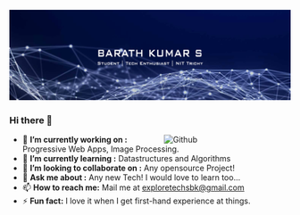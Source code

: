 <kbd>![alt text](https://github.com/barath99/barath99/blob/master/Header.png "Barath99-Header-Image")</kbd>

### Hi there 👋
<img width="45%" align="right" alt="Github" src="https://raw.githubusercontent.com/onimur/.github/master/.resources/git-header.svg" />

- 🔭 <b>I’m currently working on : </b> Progressive Web Apps, Image Processing.
- 🌱 <b>I’m currently learning :</b> Datastructures and Algorithms
- 👯 <b>I’m looking to collaborate on :</b> Any opensource Project!
- 💬 <b>Ask me about :</b> Any new Tech! I would love to learn too...
- 📫 <b>How to reach me:</b> Mail me at exploretechsbk@gmail.com
- ⚡ <b>Fun fact:</b> I love it when I get first-hand experience at things.
